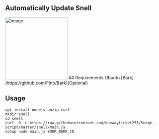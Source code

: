 ## Automatically Update Snell
<img src="https://i.loli.net/2020/03/25/lG1JtFwAMmSOILf.png" alt="image" width="200"/>
## Requirements
Ubuntu
[Bark](https://github.com/Finb/Bark)(Optional)

## Usage
```
apt install nodejs unzip curl
mkdir snell
cd snell
curl -O -L https://raw.githubusercontent.com/onewayticket255/Surge-Script/master/snell/main.js
nohup node main.js YOUR_BARK_ID
```
